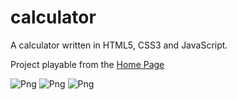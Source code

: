 # calculator
A calculator written in HTML5, CSS3 and JavaScript.

Project playable from the [Home Page](https://danielecampione.github.io/)

![Png](https://i.ibb.co/tw5LG9db/Immagine01.png)
![Png](https://i.ibb.co/S4MZqx74/Immagine02.png)
![Png](https://i.ibb.co/PZTtsYgB/Immagine03.png)

